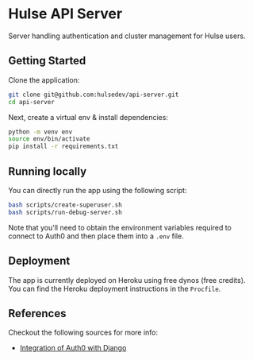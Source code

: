 # Hulse API Server
Server handling authentication and cluster management for Hulse users.

## Getting Started

Clone the application:

```bash
git clone git@github.com:hulsedev/api-server.git
cd api-server
```

Next, create a virtual env & install dependencies:
```bash
python -m venv env
source env/bin/activate
pip install -r requirements.txt
```

## Running locally

You can directly run the app using the following script:
```bash
bash scripts/create-superuser.sh
bash scripts/run-debug-server.sh
```

Note that you'll need to obtain the environment variables required to connect to Auth0 and then place them into a `.env` file.

## Deployment

The app is currently deployed on Heroku using free dynos (free credits). You can find the Heroku deployment instructions in the `Procfile`.

## References

Checkout the following sources for more info:
- [Integration of Auth0 with Django](https://auth0.com/blog/django-authentication/) 
